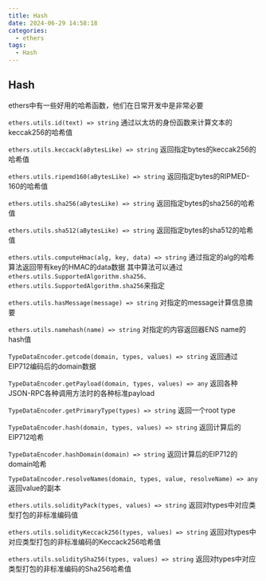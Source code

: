 ```yaml
---
title: Hash
date: 2024-06-29 14:58:18
categories:
  - ethers
tags:
  - Hash
---
```


## Hash
ethers中有一些好用的哈希函数，他们在日常开发中是非常必要

`ethers.utils.id(text) => string`
通过以太坊的身份函数来计算文本的keccak256的哈希值

`ethers.utils.keccack(aBytesLike) => string`
返回指定bytes的keccak256的哈希值

`ethers.utils.ripemd160(aBytesLike) => string`
返回指定bytes的RIPMED-160的哈希值

`ethers.utils.sha256(aBytesLike) => string`
返回指定bytes的sha256的哈希值

`ethers.utils.sha512(aBytesLike) => string`
返回指定bytes的sha512的哈希值

`ethers.utils.computeHmac(alg, key, data) => string`
通过指定的alg的哈希算法返回带有key的HMAC的data数据
其中算法可以通过`ethers.utils.SupportedAlgorithm.sha256、ethers.utils.SupportedAlgorithm.sha256`来指定

`ethers.utils.hasMessage(message) => string`
对指定的message计算信息摘要

`ethers.utils.namehash(name) => string`
对指定的内容返回器ENS name的hash值

`TypeDataEncoder.getcode(domain, types, values) => string`
返回通过EIP712编码后的domain数据

`TypeDataEncoder.getPayload(domain, types, values) => any`
返回各种JSON-RPC各种调用方法时的各种标准payload

`TypeDataEncoder.getPrimaryType(types) => string`
返回一个root type

`TypeDataEncoder.hash(domain, types, values) => string`
返回计算后的EIP712哈希

`TypeDataEncoder.hashDomain(domain) => string`
返回计算后的EIP712的domain哈希

`TypeDataEncoder.resolveNames(domain, types, value, resolveName) => any`
返回value的副本

`ethers.utils.solidityPack(types, values) => string`
返回对types中对应类型打包的非标准编码值

`ethers.utils.solidityKeccack256(types, values) => string`
返回对types中对应类型打包的非标准编码的Keccack256哈希值

`ethers.utils.soliditySha256(types, values) => string`
返回对types中对应类型打包的非标准编码的Sha256哈希值